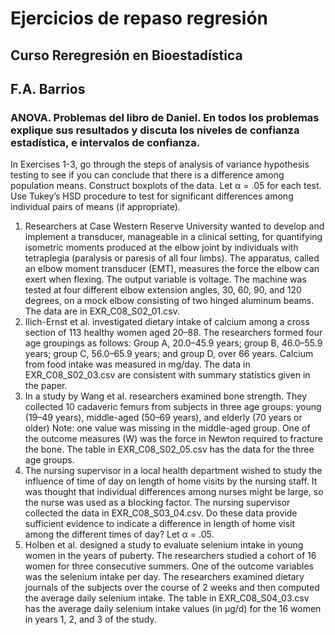 # Ejercicios de repaso regresión  
##  Curso Reregresión en Bioestadística  
## F.A. Barrios  
### ANOVA.  Problemas del libro de Daniel. En todos los problemas explique sus resultados y discuta los niveles de confianza estadística, e intervalos de confianza.  

In Exercises 1-3, go through the steps of analysis of variance hypothesis testing to see if you can conclude that there is a difference among population means. Construct boxplots of the data. Let α = .05 for each test. Use Tukey’s HSD procedure to test for significant differences among individual pairs of means (if appropriate).  
1. Researchers at Case Western Reserve University wanted to develop and implement a transducer, manageable in a clinical setting, for quantifying isometric moments produced at the elbow joint by individuals with tetraplegia (paralysis or paresis of all four limbs). The apparatus, called an elbow moment transducer (EMT), measures the force the elbow can exert when flexing. The output variable is voltage. The machine was tested at four different elbow extension angles, 30, 60, 90, and 120 degrees, on a mock elbow consisting of two hinged aluminum beams. The data are in EXR_C08_S02_01.csv.  
2. Ilich-Ernst et al. investigated dietary intake of calcium among a cross section of 113 healthy women aged 20–88. The researchers formed four age groupings as follows: Group A, 20.0–45.9 years; group B, 46.0–55.9 years; group C, 56.0–65.9 years; and group D, over 66 years. Calcium from food intake was measured in mg/day. The data in EXR_C08_S02_03.csv are consistent with summary statistics given in the paper.  
3. In a study by Wang et al. researchers examined bone strength. They collected 10 cadaveric femurs from subjects in three age groups: young (19–49 years), middle-aged (50–69 years), and elderly (70 years or older) Note: one value was missing in the middle-aged group. One of the outcome measures (W) was the force in Newton required to fracture the bone. The table in EXR_C08_S02_05.csv has the data for the three age groups.  
4. The nursing supervisor in a local health department wished to study the influence of time of day on length of home visits by the nursing staff. It was thought that individual differences among nurses might be large, so the nurse was used as a blocking factor. The nursing supervisor collected the data in EXR_C08_S03_04.csv. Do these data provide sufficient evidence to indicate a difference in length of home visit among the different times of day? Let α = .05.  
5. Holben et al. designed a study to evaluate selenium intake in young women in the years of puberty. The researchers studied a cohort of 16 women for three consecutive summers. One of the outcome variables was the selenium intake per day. The researchers examined dietary journals of the subjects over the course of 2 weeks and then computed the average daily selenium intake. The table in EXR_C08_S04_03.csv has the average daily selenium intake values (in μg/d) for the 16 women in years 1, 2, and 3 of the study.
